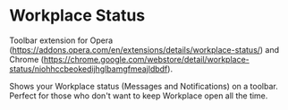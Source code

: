 # Workplace Status
Toolbar extension for
Opera (https://addons.opera.com/en/extensions/details/workplace-status/) and
Chrome (https://chrome.google.com/webstore/detail/workplace-status/niohhccbeokedijhglbamgfmeajldbdf).

Shows your Workplace status (Messages and Notifications) on a toolbar.
Perfect for those who don't want to keep Workplace open all the time.

